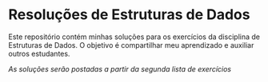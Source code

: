 # Resoluções de Estruturas de Dados
Este repositório contém minhas soluções para os exercícios da disciplina de Estruturas de Dados. 
O objetivo é compartilhar meu aprendizado e auxiliar outros estudantes.

*As soluções serão postadas a partir da segunda lista de exercícios*
